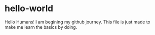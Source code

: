 # hello-world
Hello Humans!
      I am begining my github journey. This file is just made to make me learn the basics by doing.
